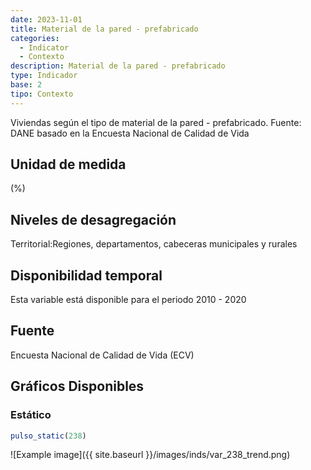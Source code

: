 ```yaml
---
date: 2023-11-01
title: Material de la pared - prefabricado
categories:
  - Indicator
  - Contexto
description: Material de la pared - prefabricado
type: Indicador
base: 2
tipo: Contexto
--- 
```


Viviendas según el tipo de material de la pared - prefabricado.
Fuente: DANE basado en la Encuesta Nacional de Calidad de Vida

## Unidad de medida
(%)

## Niveles de desagregación
Territorial:Regiones, departamentos, cabeceras municipales y rurales

## Disponibilidad temporal
Esta variable está disponible para el periodo 2010 - 2020

## Fuente
Encuesta Nacional de Calidad de Vida (ECV)

## Gráficos Disponibles

### Estático

``` R
pulso_static(238)
```

![Example image]({{ site.baseurl }}/images/inds/var_238_trend.png)